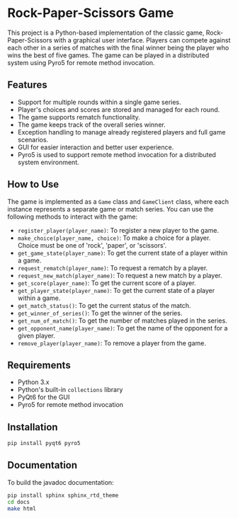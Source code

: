 # Rock-Paper-Scissors Game

This project is a Python-based implementation of the classic game, Rock-Paper-Scissors with a graphical user interface. Players can compete against each other in a series of matches with the final winner being the player who wins the best of five games. The game can be played in a distributed system using Pyro5 for remote method invocation.

## Features

- Support for multiple rounds within a single game series.
- Player's choices and scores are stored and managed for each round.
- The game supports rematch functionality.
- The game keeps track of the overall series winner.
- Exception handling to manage already registered players and full game scenarios.
- GUI for easier interaction and better user experience.
- Pyro5 is used to support remote method invocation for a distributed system environment.

## How to Use

The game is implemented as a `Game` class and `GameClient` class, where each instance represents a separate game or match series. You can use the following methods to interact with the game:

- `register_player(player_name)`: To register a new player to the game.
- `make_choice(player_name, choice)`: To make a choice for a player. Choice must be one of 'rock', 'paper', or 'scissors'.
- `get_game_state(player_name)`: To get the current state of a player within a game.
- `request_rematch(player_name)`: To request a rematch by a player.
- `request_new_match(player_name)`: To request a new match by a player.
- `get_score(player_name)`: To get the current score of a player.
- `get_player_state(player_name)`: To get the current state of a player within a game.
- `get_match_status()`: To get the current status of the match.
- `get_winner_of_series()`: To get the winner of the series.
- `get_num_of_match()`: To get the number of matches played in the series.
- `get_opponent_name(player_name)`: To get the name of the opponent for a given player.
- `remove_player(player_name)`: To remove a player from the game.

## Requirements

- Python 3.x
- Python's built-in `collections` library
- PyQt6 for the GUI
- Pyro5 for remote method invocation

## Installation

```bash
pip install pyqt6 pyro5
```

## Documentation

To build the javadoc documentation:

```bash
pip install sphinx sphinx_rtd_theme
cd docs
make html
```


